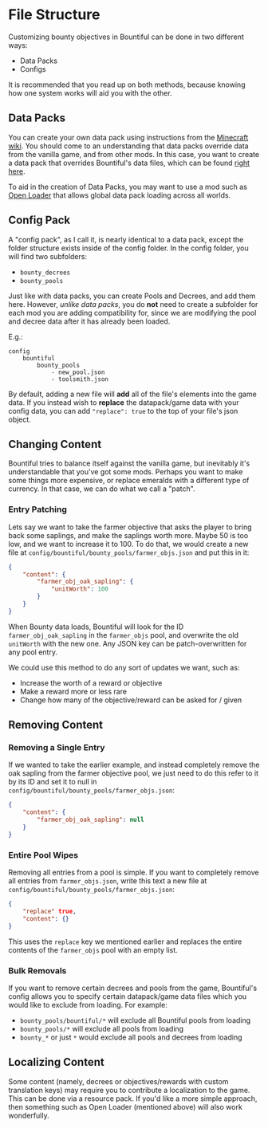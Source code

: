 
# File Structure

Customizing bounty objectives in Bountiful can be done in two different ways:
* Data Packs
* Configs

It is recommended that you read up on both methods, because knowing how one system
works will aid you with the other.

## Data Packs

You can create your own data pack using instructions
from the [Minecraft wiki](https://minecraft.fandom.com/wiki/Data_pack). You
should come to an understanding that data packs override data from the vanilla
game, and from other mods. In this case, you want to create a data pack that
overrides Bountiful's data files, which can be found 
[right here](https://github.com/ejektaflex/Bountiful-Fabric/tree/master/src/main/resources/data/bountiful).

To aid in the creation of Data Packs, you may want to use a mod such as [Open Loader](https://www.curseforge.com/minecraft/mc-mods/open-loader)
that allows global data pack loading across all worlds.


## Config Pack

A "config pack", as I call it, is nearly identical to a data pack, except
the folder structure exists inside of the config folder. In the config folder,
you will find two subfolders:
* `bounty_decrees`
* `bounty_pools`

Just like with data packs, you can create Pools and Decrees, and add them here. 
However, *unlike data packs*, you do **not** need to create a subfolder for each mod you
are adding compatibility for, since we are modifying the pool and decree data after 
it has already been loaded. 

E.g.:

```
config
    bountiful
        bounty_pools
            - new_pool.json
            - toolsmith.json
```

By default, adding a new file will **add** all of the file's elements into the game data.
If you instead wish to **replace** the datapack/game data with your config data, you can add
`"replace": true` to the top of your file's json object.


## Changing Content

Bountiful tries to balance itself against the vanilla game, but inevitably it's understandable that you've got some mods.
Perhaps you want to make some things more expensive, or replace emeralds with a different type of currency. In that case,
we can do what we call a "patch".

### Entry Patching

Lets say we want to take the farmer objective that asks the player to bring back some saplings, and make the saplings worth more.
Maybe 50 is too low, and we want to increase it to 100. To do that, we would create a new file at 
`config/bountiful/bounty_pools/farmer_objs.json` and put this in it:


```json
{
	"content": {
        "farmer_obj_oak_sapling": {
            "unitWorth": 100
        }
    }
}
```

When Bounty data loads, Bountiful will look for the ID `farmer_obj_oak_sapling` in the `farmer_objs` pool, and overwrite the 
old `unitWorth` with the new one. Any JSON key can be patch-overwritten for any pool entry.

We could use this method to do any sort of updates we want, such as:
* Increase the worth of a reward or objective
* Make a reward more or less rare
* Change how many of the objective/reward can be asked for / given


## Removing Content


### Removing a Single Entry

If we wanted to take the earlier example, and instead completely remove the oak sapling from the farmer objective pool,
we just need to do this refer to it by its ID and set it to null in `config/bountiful/bounty_pools/farmer_objs.json`:

```json
{
	"content": {
        "farmer_obj_oak_sapling": null
    }
}
```


### Entire Pool Wipes

Removing all entries from a pool is simple. If you want to completely remove all entries from `farmer_objs.json`,
write this text a new file at `config/bountiful/bounty_pools/farmer_objs.json`:

```json
{
    "replace" true,
	"content": {}
}
```

This uses the `replace` key we mentioned earlier and replaces the entire contents of the `farmer_objs` pool with an empty list.

### Bulk Removals

If you want to remove certain decrees and pools from the game, Bountiful's config allows you to specify
certain datapack/game data files which you would like to exclude from loading. For example:
* `bounty_pools/bountiful/*` will exclude all Bountiful pools from loading
* `bounty_pools/*` will exclude all pools from loading
* `bounty_*` or just `*` would exclude all pools and decrees from loading 


## Localizing Content

Some content (namely, decrees or objectives/rewards with custom translation keys) may require you to contribute a 
localization to the game. This can be done via a resource pack. If you'd like a more simple approach, then something
such as Open Loader (mentioned above) will also work wonderfully.

